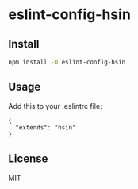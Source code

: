# eslint-config-hsin

## Install

```bash
npm install -D eslint-config-hsin
```

## Usage

Add this to your .eslintrc file:

```
{
  "extends": "hsin"
}
```

## License

MIT
